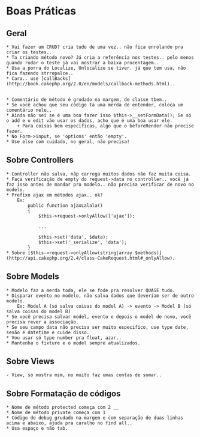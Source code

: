 Boas Práticas
==============


## Geral
    * Vai fazer um CRUD? cria tudo de uma vez.. não fica enrolando pra criar os testes..
    * Ta criando método novo? Já cria a referência nos testes.. pelo menos quando rodar o teste já vai mostrar a baixa procentagem..
    * Usa a porra do Localize, Unlocalize se tiver. já que tem usa, não fica fazendo strrepalce..
    * Cara.. use [callBacks](http://book.cakephp.org/2.0/en/models/callback-methods.html)..


    * Comentário de método é grudado na margem, de classe tbem..
    * Se você achou que seu código ta uma merda de entender, coloca um comentário nele..
    * Ainda não sei se é uma boa fazer isso $this->__setFormData(); Se só o add e o edit vão usar os dados, acho que é uma boa usar ele.
        + Para coisas bem especificas, algo que o beforeRender não precise fazer.
    * No Form->input, se 'options' então 'empty'.
    * Use else com cuidado, no geral, não precisa!


## Sobre Controllers
    * Controller não salva, nãp carrega muitos dados não faz muita coisa.
    * Faça verificação de empty do request->data no controller.. você já faz isso antes de mandar pro modelo.. não precisa verificar de novo no modelo.
    * Prefixo ajax em métodos ajax.. ok?
        Ex:
            public function ajaxLalala()
            {
                $this->request->onlyAllow(['ajax']);

                ...

                $this->set('data', $data);
                $this->set('_serialize', 'data');
            }
    * Sobre [$this->request->onlyAllow(string|array $methods)](http://api.cakephp.org/2.4/class-CakeRequest.html#_onlyAllow).


## Sobre Models
    * Modelo faz a merda toda, ele se fode pra resolver QUASE tudo.
    * Disparar evento no modelo, não salva dados que deveriam ser de outro modelo.
        Ex: Model A (só salva coisas do model A) -> evento -> Model B (só salva coisas do model B)
    * Se você precisa salvar model, evento e depois o model de novo, você precisa rever a associação.
    * Se seu campo data não precisa ser muito especifico, use type date, senão é datetime e cuide disso.
    * Vou usar só type number pra float, azar..
    * Mantenha o fixture e o model sempre atualizados.


## Sobre Views
    - View, só mostra msm, no muito faz umas contas de somar..


## Sobre Formatação de códigos
    * Nome de método protected começa com 2 __
    * Nome de método private começa com 1 _
    * Código de debug grudado na margem e com separação de duas linhas acima e abaixo, ajuda pra caralho no find all..
    * Usa espaço e não tab.




